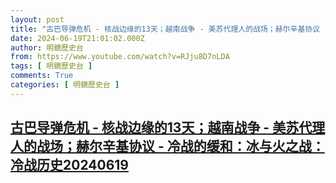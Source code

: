 ```yaml
---
layout: post
title: "古巴导弹危机 - 核战边缘的13天；越南战争 - 美苏代理人的战场；赫尔辛基协议 - 冷战的缓和：冰与火之战：冷战历史20240619"
date: 2024-06-19T21:01:02.000Z
author: 明鏡歷史台
from: https://www.youtube.com/watch?v=RJju8D7nLDA
tags: [ 明鏡歷史台 ]
comments: True
categories: [ 明鏡歷史台 ]
---
```

<!--1718830862000-->
[古巴导弹危机 - 核战边缘的13天；越南战争 - 美苏代理人的战场；赫尔辛基协议 - 冷战的缓和：冰与火之战：冷战历史20240619](https://www.youtube.com/watch?v=RJju8D7nLDA)
------

<div>

</div>
